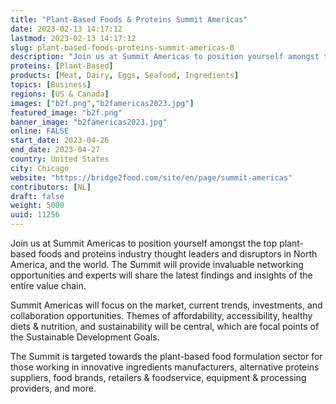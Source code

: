 ```yaml
---
title: "Plant-Based Foods & Proteins Summit Americas"
date: 2023-02-13 14:17:12
lastmod: 2023-02-13 14:17:12
slug: plant-based-foods-proteins-summit-americas-0
description: "Join us at Summit Americas to position yourself amongst the top plant-based foods and proteins industry thought leaders and disruptors in North America, and the world. The Summit will provide invaluable networking opportunities and experts will share the latest findings and insights of the entire value chain.Summit Americas will focus on the market, current trends, investments, and collaboration opportunities. Themes of affordability, accessibility, healthy diets & nutrition, and sustainability will be central, which are focal points of the Sustainable Development Goals."
proteins: [Plant-Based]
products: [Meat, Dairy, Eggs, Seafood, Ingredients]
topics: [Business]
regions: [US & Canada]
images: ["b2f.png","b2famericas2023.jpg"]
featured_image: "b2f.png"
banner_image: "b2famericas2023.jpg"
online: FALSE
start_date: 2023-04-26
end_date: 2023-04-27
country: United States
city: Chicago
website: "https://bridge2food.com/site/en/page/summit-americas"
contributors: [NL]
draft: false
weight: 5000
uuid: 11256
---
```

Join us at Summit Americas to position yourself amongst the top
plant-based foods and proteins industry thought leaders and disruptors
in North America, and the world. The Summit will provide invaluable
networking opportunities and experts will share the latest findings and
insights of the entire value chain.

Summit Americas will focus on the market, current trends, investments,
and collaboration opportunities. Themes of affordability, accessibility,
healthy diets & nutrition, and sustainability will be central, which are
focal points of the Sustainable Development Goals.

The Summit is targeted towards the plant-based food formulation sector
for those working in innovative ingredients manufacturers, alternative
proteins suppliers, food brands, retailers & foodservice, equipment &
processing providers, and more.
